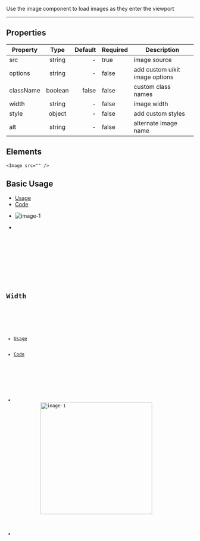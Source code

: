 Use the image component to load images as they enter the viewport

-------------

## Properties

| Property     | Type          | Default | Required | Description |
| --------     |:-------------:| -------:| -------- | ----------- |
| src          | string        |  -      |  true    | image source |
| options      | string        |  -        |  false | add custom uikit image options |
| className    | boolean       |  false  |  false   | custom class names |
| width        | string        |  -      |  false   | image width |
| style        | object        |  -      |  false   | add custom styles |
| alt          | string        |  -      |  false   | alternate image name |


## Elements

``` tsx
<Image src="" />
```

## Basic Usage

<div>
    <ul uk-tab="">
        <li className="uk-active"><a href="#">Usage</a></li>
        <li><a href="#">Code</a></li>
    </ul>
    <ul className="uk-switcher">
        <li>
          <Image src="/src/images/image-1.jpg" alt="image-1" />
        </li>
        <li>
            <pre>
                <Code code='<Image src="/src/images/image-1.jpg" alt="image-1" />'
                />
            </pre>
        </li>
    </ul>
</div>

## Width

<div>
    <ul uk-tab="">
        <li className="uk-active"><a href="#">Usage</a></li>
        <li><a href="#">Code</a></li>
    </ul>
    <ul className="uk-switcher">
        <li>
          <Image width="300px" src="/src/images/image-1.jpg" alt="image-1" />
        </li>
        <li>
            <pre>
                <Code code='<Image width="300px" src="/src/images/image-1.jpg" alt="image-1" />'
                />
            </pre>
        </li>
    </ul>
</div>